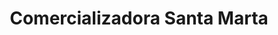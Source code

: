 ---
title: "Comercializadora Santa Marta"
url: /bogota/comercializadora-santa-marta/
shop: Leiher
---